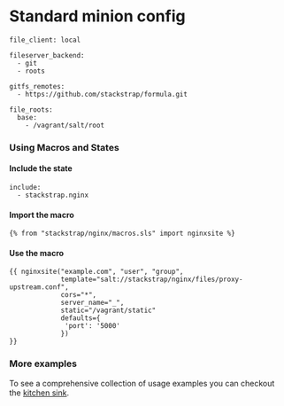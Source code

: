 # Standard minion config

```
file_client: local

fileserver_backend:
  - git
  - roots

gitfs_remotes:
  - https://github.com/stackstrap/formula.git

file_roots:
  base:
    - /vagrant/salt/root
```

### Using Macros and States

#### Include the state

```
include:
  - stackstrap.nginx
```

#### Import the macro

```
{% from "stackstrap/nginx/macros.sls" import nginxsite %}
```

#### Use the macro

```
{{ nginxsite("example.com", "user", "group",
             template="salt://stackstrap/nginx/files/proxy-upstream.conf",
             cors="*",
             server_name="_",
             static="/vagrant/static"
             defaults={
              'port': '5000'
             })
}}
```

### More examples

To see a comprehensive collection of usage examples you can checkout the [kitchen sink](https://github.com/stackstrap/kitchen-sink).
